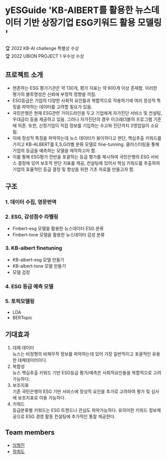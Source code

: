 # yESGuide 'KB-AlBERT를 활용한 뉴스데이터 기반 상장기업 ESG키워드 활용 모델링 '
:trophy: 2022 KB-AI challenge 특별상 수상 <br>
:trophy: 2022 UBION PROJECT 1 우수상 수상


## 프로젝트 소개
- 현존하는 ESG 평가기관은 약 130개, 평가 지표는 약 600개 이상 존재함. 이러한 평가의 불투명성은 신뢰에 부정적 영향을 끼침.
- ESG등급은 기업의 다양한 사회적 요인들과 복합적으로 작용하기에 여러 정성적 특징을 파악하는 데이터를 고려할 필요가 있음.
- 국민은행은 현재 ESG관련 가이드라인을 두고 기업에게 자가진단 서비스 및 컨설팅, 우대금리 등을 제공하고 있음. 그러나 자가진단의 경우 이크레더블의 프로그램 기준에 의존. 또한, 신청기업이 직접 정보를 기입하는 수고와 진단까지 2영업일이 소요됨.
- 이에 정성적 특징을 파악하는데 뉴스 데이터가 용이하다고 판단, 핵심추출 키워드를 가지고 KB-ALBERT를 E,S,G라벨 분류 모델로 fine-tunning. 클러스터링을 통해 기업의 등급을 예측하는 모델을 제작하고자 함.
- 이를 통해 ESG평가 전반을 포괄하는 등급 평가를 제시하여 국민은행의 ESG 서비스 결정에 있어 보조적 판단 지표를 제공, 컨설팅에 있어서 핵심 키워드를 추출하여 기업의 효율적인 등급 결정 및 향상을 위한 기초 자료를 만들고자 함.


## 구조
### 1. 데이터 수집, 영문번역
### 2. ESG, 감성점수 라벨링
- Finbert-esg 모델을 활용한 뉴스데이터 ESG 분류
- Finbert-tone 모델을 활용한 뉴스데이터 감성 분류
### 3. KB-albert finetuning
- KB-albert-esg 모델 만들기
- KB-albert-tone 모델 만들기
- 모델 검정
### 4. ESG 등급 예측 모델
### 5. 토픽모델링
- LDA
- BERTopic


## 기대효과
1. 대체 데이터<br>
뉴스는 비정형의 비재무적 정보를 파악하는데 있어 가장 일반적이고 포괄적인 유용한 대체데이터이다.
2. 복합성<br>
뉴스 핵심추출 키워드 기반 ESG등급 평가/예측은 사회적요인들을 복합적으로 고려가능하다.
3. 보조지표<br>
기존 국민은행의 ESG 기반 서비스에 정성적 요인을 추가로 고려하여 평가 및 심사에 보조지표로 이용 가능하다.
4. 키워드<br>
등급분류별 키워드는 ESG 트렌드나 관심도 파악가능하다. 유의미한 키워드 정보제공으로 ESG 경영 활동 컨설팅에 추가적인 통찰 제공한다.
## Team members
- [임형진](https://github.com/PROMISEJIN)
- [정희도](https://github.com/Calmdown1)
